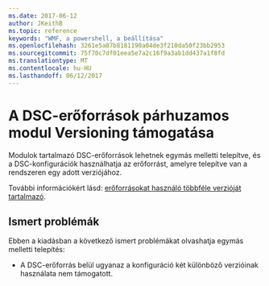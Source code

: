 ```yaml
---
ms.date: 2017-06-12
author: JKeithB
ms.topic: reference
keywords: "WMF, a powershell, a beállítása"
ms.openlocfilehash: 3261e5a07b8181190a04de3f210da50f23bb2953
ms.sourcegitcommit: 75f70c7df01eea5e7a2c16f9a3ab1dd437a1f8fd
ms.translationtype: MT
ms.contentlocale: hu-HU
ms.lasthandoff: 06/12/2017
---
```

# <a name="side-by-side-module-versioning-support-for-dsc-resources"></a>A DSC-erőforrások párhuzamos modul Versioning támogatása

Modulok tartalmazó DSC-erőforrások lehetnek egymás melletti telepítve, és a DSC-konfigurációk használhatja az erőforrást, amelyre telepítve van a rendszeren egy adott verziójához.

További információkért lásd: [erőforrásokat használó többféle verzióját tartalmazó](https://msdn.microsoft.com/powershell/dsc/sxsresource).

## <a name="known-issues"></a>Ismert problémák

Ebben a kiadásban a következő ismert problémákat olvashatja egymás melletti telepítés:

-   A DSC-erőforrás belül ugyanaz a konfiguráció két különböző verzióinak használata nem támogatott.

